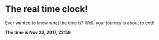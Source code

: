 # The real time clock!

Ever wanted to know what the time is? Well, your journey is about to end!

**The time is Nov 23, 2017, 22:59**